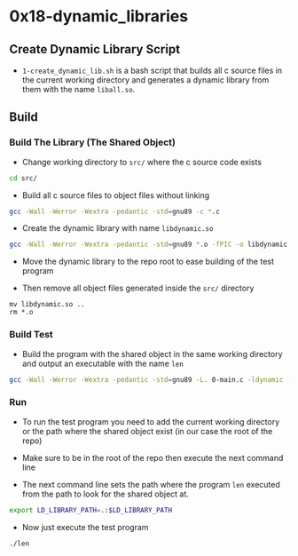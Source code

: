 # 0x18-dynamic_libraries

## Create Dynamic Library Script

- `1-create_dynamic_lib.sh` is a bash script that builds all c source files in
the current working directory and generates a dynamic library from them
with the name `liball.so`.

## Build

### Build The Library (The Shared Object)

- Change working directory to `src/` where the c source code exists

```sh
cd src/
```

- Build all c source files to object files without linking

```sh
gcc -Wall -Werror -Wextra -pedantic -std=gnu89 -c *.c
```

- Create the dynamic library with name `libdynamic.so`

```sh
gcc -Wall -Werror -Wextra -pedantic -std=gnu89 *.o -fPIC -o libdynamic.so
```

- Move the dynamic library to the repo root to ease building of the test program

- Then remove all object files generated inside the `src/` directory

```
mv libdynamic.so ..
rm *.o
```

### Build Test

- Build the program with the shared object in the same working directory and
output an executable with the name `len`

```sh
gcc -Wall -Werror -Wextra -pedantic -std=gnu89 -L. 0-main.c -ldynamic -o len
```

### Run

- To run the test program you need to add the current working directory
or the path where the shared object exist (in our case the root of the repo)

- Make sure to be in the root of the repo then execute the next command line

- The next command line sets the path where the program `len` executed from
the path to look for the shared object at.

```sh
export LD_LIBRARY_PATH=.:$LD_LIBRARY_PATH
```

- Now just execute the test program

```sh
./len
```
